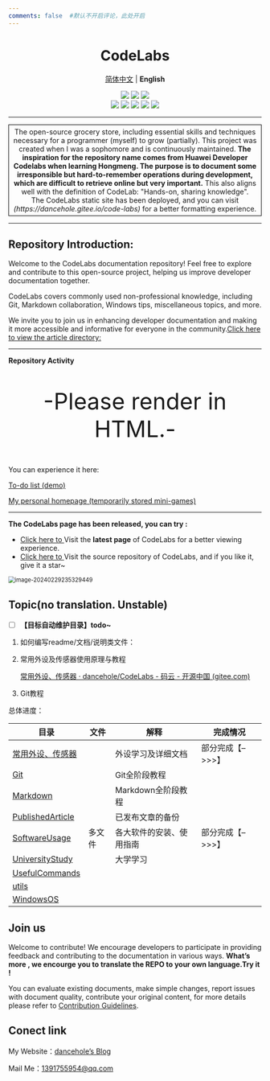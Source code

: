 ```yaml
---
comments: false  #默认不开启评论，此处开启
---
```





<h1 align="center"> CodeLabs </h1>

<p align="center">
    <a href="README.md">简体中文</a> | <strong>English</strong>
</p>


<div align="center">
    <a href ="https://dancehole.gitee.io/"><img src="https://img.shields.io/badge/Blog-dancehole-orange?style=flat&logo=microdotblog&logoColor=white&labelColor=blue"></a>
    <a href ="https://gitee.com/dancehole"><img src="https://img.shields.io/badge/Gitee-dancehole-orange?style=flat&logo=gitee&logoColor=red&labelColor=white"></a>
    <a href ="https://github.com/dancehole"><img src="https://img.shields.io/badge/Github-dancehole-orange?style=flat&logo=github&logoColor=white&labelColor=grey"></a>
</div>


<div align="center">
    <a href ="https://www.apache.org/licenses/LICENSE-2.0.html"><img src="https://img.shields.io/badge/license-Apache--2.0-yellow"></a>
    <a><img src="https://img.shields.io/badge/Repo_type-docs-blue"></a>
    <a><img src="https://img.shields.io/badge/Status-Updating-green"></a>
    <a><img src="https://img.shields.io/badge/Download-Unavailable-darkred"></a>
    <a><img src="https://img.shields.io/badge/Release-Unavailable-darkred"></a>
</div>


------------------------------------------

<p align="center" style="border: 1px solid black; padding: 5px; margin: 10px 0;">
    The open-source grocery store, including essential skills and techniques necessary for a programmer (myself) to grow (partially). This project was created when I was a sophomore and is continuously maintained. <b>The inspiration for the repository name comes from Huawei Developer Codelabs when learning Hongmeng. The purpose is to document some irresponsible but hard-to-remember operations during development, which are difficult to retrieve online but very important.</b> This also aligns well with the definition of CodeLab: "Hands-on, sharing knowledge".<br> The CodeLabs static site has been deployed, and you can visit <em>(https://dancehole.gitee.io/code-labs)</em> for a better formatting experience.
</p>





-------------------------------------------------------

## Repository Introduction:

Welcome to the CodeLabs documentation repository! Feel free to explore and contribute to this open-source project, helping us improve developer documentation together.

CodeLabs covers commonly used non-professional knowledge, including Git, Markdown collaboration, Windows tips, miscellaneous topics, and more.

We invite you to join us in enhancing developer documentation and making it more accessible and informative for everyone in the community.[Click here to view the article directory:](#Catalogue)

------

**Repository Activity**

<p align="center" style="font-size:45px;" id="pyq">-Please render in HTML.-</p>



<script>
     // 等待文档加载完毕后执行，不然会报错 找不到id的元素
        document.addEventListener("DOMContentLoaded", function() {
            // 获取当前日期
            var currentDate = new Date();
            // 获取年、月、日
            var year = currentDate.getFullYear();
            var month = currentDate.getMonth() + 1; // 月份从0开始，需要加1
            var day = currentDate.getDate();
            // 将日期字符串赋值给元素的内容
            document.getElementById("pyq").innerText = "Today is"+ year + " - " + month + " - " + day+ " - ";
            //判断是谁的生日
              if(month==3&&day==15){
              document.getElementById("pyq").innerText +="是陈妍妍的生日";
            }
        });
</script>

You can experience it here:

[To-do list (demo)](https://abgywli.github.io/index/)

[My personal homepage (temporarily stored mini-games)](https://dancehole.gitee.io)



---------

**The CodeLabs page has been released, you can try :**

- [Click here to ](https://dancehole.gitee.io/code-labs)Visit the **latest page** of CodeLabs for a better viewing experience.
- [Click here to ](https://dancehole.gitee.io/code-labs)Visit the source repository of CodeLabs, and if you like it, give it a star~

<img src="https://cdn.jsdelivr.net/gh/dancehole/image@main/codelabs/image-20240229235329449.png" alt="image-20240229235329449" style="zoom:80%;" />



## Topic(no translation. Unstable)<a name = "Catalogue"></a>

- [ ] **【目标自动维护目录】todo~**



1. 如何编写readme/文档/说明类文件：

2. 常用外设及传感器使用原理与教程

   [常用外设、传感器 · dancehole/CodeLabs - 码云 - 开源中国 (gitee.com)](https://gitee.com/dancehole/code-labs/tree/master/常用外设、传感器)

3. Git教程



总体进度：

| 目录                                   | 文件   | 解释                     | 完成情况         |
| -------------------------------------- | ------ | ------------------------ | ---------------- |
| [常用外设、传感器](./常用外设、传感器) |        | 外设学习及详细文档       | 部分完成【–>>>】 |
| [Git](./Git)                           |        | Git全阶段教程            |                  |
| [Markdown](./Markdown)                 |        | Markdown全阶段教程       |                  |
| [PublishedArticle](./PublishedArticle) |        | 已发布文章的备份         |                  |
| [SoftwareUsage](./SoftwareUsage)       | 多文件 | 各大软件的安装、使用指南 | 部分完成【–>>>】 |
| [UniversityStudy](.\UniversityStudy)   |        | 大学学习                 |                  |
| [UsefulCommands](./UsefulCommands)     |        |                          |                  |
| [utils](./utils)                       |        |                          |                  |
| [WindowsOS](./WindowsOS)               |        |                          |                  |



## Join us

Welcome to contribute! We encourage developers to participate in providing feedback and contributing to the documentation in various ways. **What’s more , we encourge you to translate the REPO to your own language.Try it !**

You can evaluate existing documents, make simple changes, report issues with document quality, contribute your original content, for more details please refer to [Contribution Guidelines](.\Git\贡献文档.md).



## Conect link

My Website：[dancehole’s Blog](https://dancehole.gitee.io)

Mail Me：1391755954@qq.com





